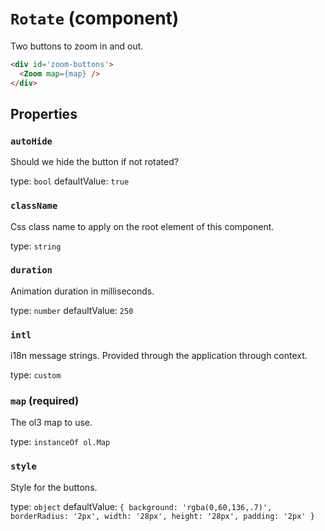 `Rotate` (component)
====================

Two buttons to zoom in and out.

```html
<div id='zoom-buttons'>
  <Zoom map={map} />
</div>
```

Properties
----------

### `autoHide`

Should we hide the button if not rotated?

type: `bool`
defaultValue: `true`


### `className`

Css class name to apply on the root element of this component.

type: `string`


### `duration`

Animation duration in milliseconds.

type: `number`
defaultValue: `250`


### `intl`

i18n message strings. Provided through the application through context.

type: `custom`


### `map` (required)

The ol3 map to use.

type: `instanceOf ol.Map`


### `style`

Style for the buttons.

type: `object`
defaultValue: `{
  background: 'rgba(0,60,136,.7)',
  borderRadius: '2px',
  width: '28px',
  height: '28px',
  padding: '2px'
}`

